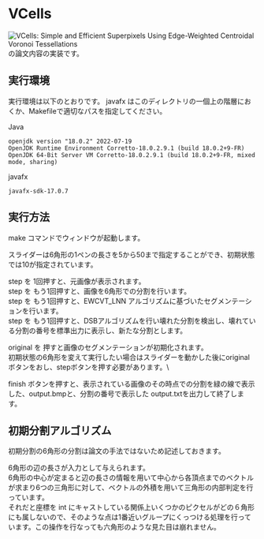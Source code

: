 # VCells

![VCells: Simple and Efficient Superpixels Using Edge-Weighted Centroidal Voronoi Tessellations](https://ieeexplore.ieee.org/abstract/document/6186738)の論文内容の実装です。

## 実行環境
実行環境は以下のとおりです。
javafx はこのディレクトリの一個上の階層におくか、Makefileで適切なパスを指定してください。

Java
```
openjdk version "18.0.2" 2022-07-19
OpenJDK Runtime Environment Corretto-18.0.2.9.1 (build 18.0.2+9-FR)
OpenJDK 64-Bit Server VM Corretto-18.0.2.9.1 (build 18.0.2+9-FR, mixed mode, sharing)
```

javafx
```
javafx-sdk-17.0.7
```


## 実行方法
make コマンドでウィンドウが起動します。

スライダーは6角形の1ペンの長さを5から50まで指定することができ、初期状態では10が指定されています。

step を 1回押すと、元画像が表示されます。\
step を もう1回押すと、画像を6角形での分割を行います。\
step を もう1回押すと、EWCVT_LNN アルゴリズムに基づいたセグメンテーションを行います。\
step を もう1回押すと、DSBアルゴリズムを行い壊れた分割を検出し、壊れている分割の番号を標準出力に表示し、新たな分割とします。

original を 押すと画像のセグメンテーションが初期化されます。\
初期状態の6角形を変えて実行したい場合はスライダーを動かした後にoriginal ボタンをおし、stepボタンを押す必要があります。\

finish ボタンを押すと、表示されている画像のその時点での分割を緑の線で表示した、output.bmpと、分割の番号で表示した output.txtを出力して終了します。

## 初期分割アルゴリズム
初期分割の6角形の分割は論文の手法ではないため記述しておきます。

6角形の辺の長さが入力として与えられます。\
6角形の中心が定まると辺の長さの情報を用いて中心から各頂点までのベクトルが求まり6つの三角形に対して、ベクトルの外積を用いて三角形の内部判定を行っています。\
それだと座標を int にキャストしている関係上いくつかのピクセルがどの６角形にも属しないので、そのような点は1番近いグループにくっつける処理を行っています。この操作を行なっても六角形のような見た目は崩れません。


